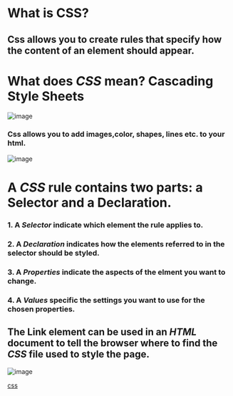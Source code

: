 # What is CSS?
## Css allows you to create rules that specify how the content of an element should appear.
# What does *CSS* mean?  Cascading Style Sheets
![image](https://user-images.githubusercontent.com/74502839/112706971-37e96c00-8e7e-11eb-9108-5922450d19f8.png)
### Css allows you to add images,color, shapes, lines etc. to your html.
![image](https://user-images.githubusercontent.com/74502839/112707040-b9d99500-8e7e-11eb-8599-9a697f6c7f2d.png)
# A *CSS* rule contains two parts: a **Selector** and a **Declaration**. 
### 1. A *Selector* indicate which element the rule applies to.
### 2. A *Declaration* indicates how the elements referred to in the selector should be styled. 
### 3. A *Properties* indicate the aspects of the elment you want to change.
### 4. A *Values* specific the settings you want to use for the chosen properties.
## The **Link** element can be used in an *HTML* document to tell the browser where to find the *CSS* file used to style the page. 
![image](https://user-images.githubusercontent.com/74502839/112727317-6572fb80-8ef8-11eb-8a0b-5953ea48e118.png)


[css](https://drw2366.github.io/Reading-notes/css.html)
